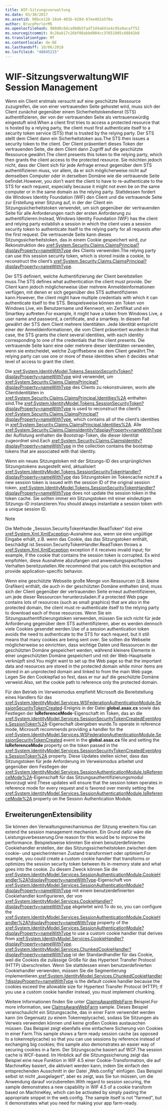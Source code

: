 ```yaml
---
title: WIF-Sitzungsverwaltung
ms.date: 03/30/2017
ms.assetid: 98bce126-18a9-401b-b20d-67ee462a5f8a
author: BrucePerlerMS
ms.openlocfilehash: 980d0c6dca9b0b5fadf2d4a841e4c95a9acaff52
ms.sourcegitcommit: 8c28ab17c26bf08abbd004cc37651985c68841b8
ms.translationtype: MT
ms.contentlocale: de-DE
ms.lasthandoff: 10/06/2018
ms.locfileid: "48845215"
---
```

# <a name="wif-session-management"></a><span data-ttu-id="4b146-102">WIF-Sitzungsverwaltung</span><span class="sxs-lookup"><span data-stu-id="4b146-102">WIF Session Management</span></span>
<span data-ttu-id="4b146-103">Wenn ein Client erstmals versucht auf eine geschützte Ressource zuzugreifen, die von einer vertrauenden Seite gehostet wird, muss sich der Client zunächst gegenüber einem Sicherheitstokendienst (STS) authentifizieren, der von der vertrauenden Seite als vertrauenswürdig eingestuft wird.</span><span class="sxs-lookup"><span data-stu-id="4b146-103">When a client first tries to access a protected resource that is hosted by a relying party, the client must first authenticate itself to a security token service (STS) that is trusted by the relying party.</span></span> <span data-ttu-id="4b146-104">Der STS stellt dem Client dann ein Sicherheitstoken aus.</span><span class="sxs-lookup"><span data-stu-id="4b146-104">The STS then issues a security token to the client.</span></span> <span data-ttu-id="4b146-105">Der Client präsentiert dieses Token der vertrauenden Seite, die dem Client dann Zugriff auf die geschützte Ressource gewährt.</span><span class="sxs-lookup"><span data-stu-id="4b146-105">The client presents this token to the relying party, which then grants the client access to the protected resource.</span></span> <span data-ttu-id="4b146-106">Sie möchten jedoch nicht, dass der Client sich für jede Anfrage erneut gegenüber dem STS authentifizieren muss, vor allem, da er sich möglicherweise nicht auf demselben Computer oder in derselben Domäne wie die vertrauende Seite befindet.</span><span class="sxs-lookup"><span data-stu-id="4b146-106">However, you don’t want the client to have to re-authenticate to the STS for each request, especially because it might not even be on the same computer or in the same domain as the relying party.</span></span> <span data-ttu-id="4b146-107">Stattdessen fordert die Windows Identity Foundation (WIF) den Client und die vertrauende Seite zur Erstellung einer Sitzung auf, in der der Client ein Sitzungssicherheitstoken verwendet, um sich gegenüber der vertrauenden Seite für alle Anforderungen nach der ersten Anforderung zu authentifizieren.</span><span class="sxs-lookup"><span data-stu-id="4b146-107">Instead, Windows Identity Foundation (WIF) has the client and relying party establish a session in which the client uses a session security token to authenticate itself to the relying party for all requests after the first request.</span></span> <span data-ttu-id="4b146-108">Die vertrauende Seite kann dieses Sitzungssicherheitstoken, das in einem Cookie gespeichert wird, zur Rekonstruktion des <xref:System.Security.Claims.ClaimsPrincipal?displayProperty=nameWithType> des Clients verwenden.</span><span class="sxs-lookup"><span data-stu-id="4b146-108">The relying party can use this session security token, which is stored inside a cookie, to reconstruct the client’s <xref:System.Security.Claims.ClaimsPrincipal?displayProperty=nameWithType>.</span></span>  
  
 <span data-ttu-id="4b146-109">Der STS definiert, welche Authentifizierung der Client bereitstellen muss.</span><span class="sxs-lookup"><span data-stu-id="4b146-109">The STS defines what authentication the client must provide.</span></span> <span data-ttu-id="4b146-110">Der Client kann jedoch möglicherweise über mehrere Anmeldeinformationen verfügen, mit denen er sich gegenüber des STS authentifizieren kann.</span><span class="sxs-lookup"><span data-stu-id="4b146-110">However, the client might have multiple credentials with which it can authenticate itself to the STS.</span></span> <span data-ttu-id="4b146-111">Beispielsweise können ein Token von Windows Live, ein Benutzername und Kennwort, ein Zertifikat und ein Smartkey auftreten.</span><span class="sxs-lookup"><span data-stu-id="4b146-111">For example, it might have a token from Windows Live, a user name and password, a certificate, and a smartkey.</span></span> <span data-ttu-id="4b146-112">In diesem Fall gewährt der STS dem Client mehrere Identitäten. Jede Identität entspricht einer der Anmeldeinformationen, die vom Client präsentiert wurden.</span><span class="sxs-lookup"><span data-stu-id="4b146-112">In that case, the STS grants the client several identities, with each identity corresponding to one of the credentials that the client presents.</span></span> <span data-ttu-id="4b146-113">Die vertrauende Seite kann eine oder mehrere dieser Identitäten verwenden, wenn sie entscheidet, welche Zugriffsebene sie dem Client gewährt.</span><span class="sxs-lookup"><span data-stu-id="4b146-113">The relying party can use one or more of these identities when it decides what level of access to grant the client.</span></span>  
  
 <span data-ttu-id="4b146-114">Die <xref:System.IdentityModel.Tokens.SessionSecurityToken?displayProperty=nameWithType> wird verwendet, um <xref:System.Security.Claims.ClaimsPrincipal?displayProperty=nameWithType> des Clients zu rekonstruieren, worin alle Clientidentitäten in <xref:System.Security.Claims.ClaimsPrincipal.Identities%2A> enthalten sind.</span><span class="sxs-lookup"><span data-stu-id="4b146-114">The <xref:System.IdentityModel.Tokens.SessionSecurityToken?displayProperty=nameWithType> is used to reconstruct the client’s <xref:System.Security.Claims.ClaimsPrincipal?displayProperty=nameWithType>, which contains all of the client’s identities in <xref:System.Security.Claims.ClaimsPrincipal.Identities%2A>.</span></span> <span data-ttu-id="4b146-115">Alle <xref:System.Security.Claims.ClaimsIdentity?displayProperty=nameWithType> der Auflistung enthalten die Bootstrap-Token, die dieser Identität zugeordnet sind.</span><span class="sxs-lookup"><span data-stu-id="4b146-115">Each <xref:System.Security.Claims.ClaimsIdentity?displayProperty=nameWithType> in the collection contains the bootstrap tokens that are associated with that identity.</span></span>  
  
 <span data-ttu-id="4b146-116">Wenn ein neues Sitzungstoken mit der Sitzungs-ID des ursprünglichen Sitzungstokens ausgestellt wird, aktualisiert <xref:System.IdentityModel.Tokens.SessionSecurityTokenHandler?displayProperty=nameWithType> das Sitzungstoken im Tokencache nicht.</span><span class="sxs-lookup"><span data-stu-id="4b146-116">If a new session token is issued with the session ID of the original session token, <xref:System.IdentityModel.Tokens.SessionSecurityTokenHandler?displayProperty=nameWithType> does not update the session token in the token cache.</span></span> <span data-ttu-id="4b146-117">Sie sollten immer ein Sitzungstoken mit einer eindeutigen Sitzungs-ID instanziieren.</span><span class="sxs-lookup"><span data-stu-id="4b146-117">You should always instantiate a session token with a unique session ID.</span></span>  
  
> [!NOTE]
>  <span data-ttu-id="4b146-118">Die Methode „Session.SecurityTokenHandler.ReadToken“ löst eine <xref:System.Xml.XmlException>-Ausnahme aus, wenn sie eine ungültige Eingabe erhält, z.B. wenn das Cookie, das das Sitzungstoken enthält, beschädigt ist.</span><span class="sxs-lookup"><span data-stu-id="4b146-118">Session.SecurityTokenHandler.ReadToken throws a <xref:System.Xml.XmlException> exception if it receives invalid input; for example, if the cookie that contains the session token is corrupted.</span></span> <span data-ttu-id="4b146-119">Es wird empfohlen, diese Ausnahme abzufangen und anwendungsspezifisches Verhalten bereitzustellen.</span><span class="sxs-lookup"><span data-stu-id="4b146-119">We recommend that you catch this exception and provide application-specific behavior.</span></span>  
  
 <span data-ttu-id="4b146-120">Wenn eine geschützte Webseite große Menge von Ressourcen (z.B. kleine Grafiken) enthält, die auch in der geschützten Domäne enthalten sind, muss sich der Client gegenüber der vertrauenden Seite erneut authentifizieren, um jede dieser Ressourcen herunterzuladen.</span><span class="sxs-lookup"><span data-stu-id="4b146-120">If a protected Web page contains lots of resources (such as small graphics) that are also in the protected domain, the client must re-authenticate itself to the relying party to download each of those resources.</span></span> <span data-ttu-id="4b146-121">Wenn Sie ein Sitzungsauthentifizierungstoken verwenden, müssen Sie sich nicht für jede Anforderung gegenüber dem STS authentifizieren, aber es werden dennoch viele Cookies gesendet werden.</span><span class="sxs-lookup"><span data-stu-id="4b146-121">Use of a session authentication token avoids the need to authenticate to the STS for each request, but it still means that many cookies are being sent over.</span></span> <span data-ttu-id="4b146-122">Sie sollten die Webseite möglicherweise so einrichten, dass wichtige Daten und Ressourcen in der geschützten Domäne gespeichert werden, während kleinere Elemente in einer ungeschützten Domäne gespeichert und mit der Web-Hauptseite verknüpft sind.</span><span class="sxs-lookup"><span data-stu-id="4b146-122">You might want to set up the Web page so that the important data and resources are stored in the protected domain while minor items are stored in an unprotected domain and linked to from the main Web page.</span></span> <span data-ttu-id="4b146-123">Legen Sie den Cookiepfad so fest, dass er nur auf die geschützte Domäne verweist.</span><span class="sxs-lookup"><span data-stu-id="4b146-123">Also, set the cookie path to reference only the protected domain.</span></span>  
  
 <span data-ttu-id="4b146-124">Für den Betrieb im Verweismodus empfiehlt Microsoft die Bereitstellung eines Handlers für das <xref:System.IdentityModel.Services.WSFederationAuthenticationModule.SessionSecurityTokenCreated>-Ereignis in der Datei **global.asax.cs** sowie das Festlegen der **IsReferenceMode**-Eigenschaft im Token, das an die <xref:System.IdentityModel.Services.SessionSecurityTokenCreatedEventArgs.SessionToken%2A>-Eigenschaft übergeben wurde.</span><span class="sxs-lookup"><span data-stu-id="4b146-124">To operate in reference mode, Microsoft recommends providing a handler for the <xref:System.IdentityModel.Services.WSFederationAuthenticationModule.SessionSecurityTokenCreated> event in the **global.asax.cs** file and setting the **IsReferenceMode** property on the token passed in the <xref:System.IdentityModel.Services.SessionSecurityTokenCreatedEventArgs.SessionToken%2A> property.</span></span> <span data-ttu-id="4b146-125">Diese Updates stellen sicher, dass das Sitzungstoken für jede Anforderung im Verweismodus arbeitet und gegenüber dem Festlegen der <xref:System.IdentityModel.Services.SessionAuthenticationModule.IsReferenceMode%2A>-Eigenschaft für das Sitzungsauthentifizierungsmodul bevorzugt wird.</span><span class="sxs-lookup"><span data-stu-id="4b146-125">These updates will ensure that the session token operates in reference mode for every request and is favored over merely setting the  <xref:System.IdentityModel.Services.SessionAuthenticationModule.IsReferenceMode%2A> property on the Session Authentication Module.</span></span>  
  
## <a name="extensibility"></a><span data-ttu-id="4b146-126">Erweiterungen</span><span class="sxs-lookup"><span data-stu-id="4b146-126">Extensibility</span></span>  
 <span data-ttu-id="4b146-127">Sie können den Verwaltungsmechanismus der Sitzung erweitern.</span><span class="sxs-lookup"><span data-stu-id="4b146-127">You can extend the session management mechanism.</span></span> <span data-ttu-id="4b146-128">Ein Grund dafür wäre die Leistungsverbesserung.</span><span class="sxs-lookup"><span data-stu-id="4b146-128">One reason for this would be to improve the performance.</span></span> <span data-ttu-id="4b146-129">Beispielsweise könnten Sie einen benutzerdefinierten Cookiehandler erstellen, der das Sitzungssicherheitstoken zwischen dem cookie- und speicherinternen Zustand transformiert oder optimiert.</span><span class="sxs-lookup"><span data-stu-id="4b146-129">For example, you could create a custom cookie handler that transforms or optimizes the session security token between its in-memory state and what goes into the cookie.</span></span> <span data-ttu-id="4b146-130">Zu diesem Zweck können Sie die <xref:System.IdentityModel.Services.SessionAuthenticationModule.CookieHandler%2A?displayProperty=nameWithType>-Eigenschaft von <xref:System.IdentityModel.Services.SessionAuthenticationModule?displayProperty=nameWithType> mit einem benutzerdefinierten Cookiehandler konfigurieren, der von <xref:System.IdentityModel.Services.CookieHandler?displayProperty=nameWithType> abgeleitet wird.</span><span class="sxs-lookup"><span data-stu-id="4b146-130">To do so, you can configure the <xref:System.IdentityModel.Services.SessionAuthenticationModule.CookieHandler%2A?displayProperty=nameWithType> property of the <xref:System.IdentityModel.Services.SessionAuthenticationModule?displayProperty=nameWithType> to use a custom cookie handler that derives from <xref:System.IdentityModel.Services.CookieHandler?displayProperty=nameWithType>.</span></span> <span data-ttu-id="4b146-131"><xref:System.IdentityModel.Services.ChunkedCookieHandler?displayProperty=nameWithType> ist der Standardhandler für das Cookie, weil die Cookies die zulässige Größe für das Hypertext Transfer Protocol (HTTP) überschreiten. Wenn Sie stattdessen einen benutzerdefinierten Cookiehandler verwenden, müssen Sie die Segmentierung implementieren.</span><span class="sxs-lookup"><span data-stu-id="4b146-131"><xref:System.IdentityModel.Services.ChunkedCookieHandler?displayProperty=nameWithType> is the default cookie handler because the cookies exceed the allowable size for Hypertext Transfer Protocol (HTTP); if you use a custom cookie handler instead, you must implement chunking.</span></span>  
  
 <span data-ttu-id="4b146-132">Weitere Informationen finden Sie unter [ClaimsAwareWebFarm](https://go.microsoft.com/fwlink/?LinkID=248408) Beispiel.</span><span class="sxs-lookup"><span data-stu-id="4b146-132">For more information, see [ClaimsAwareWebFarm](https://go.microsoft.com/fwlink/?LinkID=248408) sample.</span></span> <span data-ttu-id="4b146-133">Dieses Beispiel veranschaulicht ein Sitzungscache, das in einer Farm verwendet werden kann (im Gegensatz zu einem Tokenreplycache), sodass Sie Sitzungen als Verweis verwenden können und keine großen Cookies austauschen müssen. Das Beispiel zeigt ebenfalls eine einfachere Sicherung von Cookies in einer Farm.</span><span class="sxs-lookup"><span data-stu-id="4b146-133">This sample shows a farm ready session cache (as opposed to a tokenreplycache) so that you can use sessions by reference instead of exchanging big cookies; this sample also demonstrates an easier way of securing cookies in a farm.</span></span> <span data-ttu-id="4b146-134">Der Sitzungscache basiert auf WCF.</span><span class="sxs-lookup"><span data-stu-id="4b146-134">The session cache is WCF-based.</span></span> <span data-ttu-id="4b146-135">Im Hinblick auf die Sitzungssicherung zeigt das Beispiel eine neue Funktion in WIF 4.5 einer Cookie-Transformation, die auf MachineKey basiert, die aktiviert werden kann, indem Sie einfach den entsprechenden Ausschnitt in der Datei „Web.config“ einfügen. Das Beispiel selbst ist nicht „ausgelagert“, aber es zeigt, was Sie tun müssen, um die Anwendung darauf vorzubereiten.</span><span class="sxs-lookup"><span data-stu-id="4b146-135">With regard to session securing, the sample demonstrates a new capability in WIF 4.5 of a cookie transform based on MachineKey, which can be activated by simply pasting the appropriate snippet in the web.config. The sample itself is not "farmed", but it demonstrates what you need for making your app farm-ready.</span></span>
